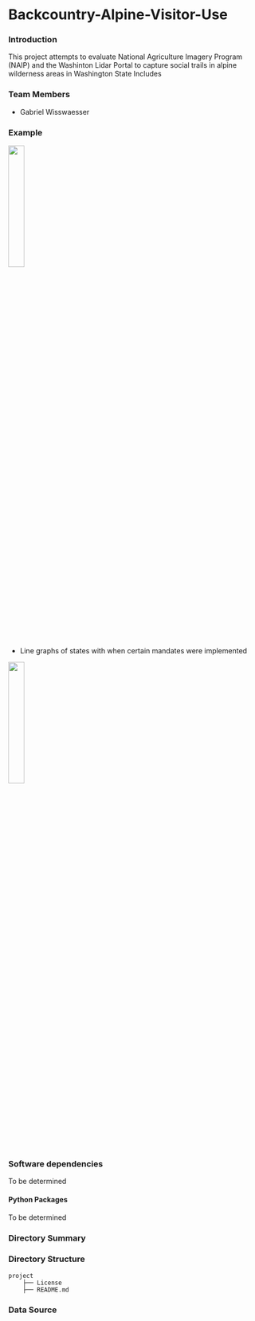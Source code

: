 # Backcountry-Alpine-Visitor-Use

### Introduction

This project attempts to evaluate National Agriculture Imagery Program (NAIP) and the Washinton Lidar Portal to capture social trails in alpine wilderness areas in Washington State
Includes

### Team Members

* Gabriel Wisswaesser

### Example

<img src="./Screen Shot 2021-02-20 at 1.45.43 PM.png" width=25% height=25%>

<br>
<br>

* Line graphs of states with when certain mandates were implemented
<img src="./Screen Shot 2021-02-20 at 1.45.43 PM.png" width=25% height=25%>


### Software dependencies

To be determined

#### Python Packages

To be determined

### Directory Summary

### Directory Structure


```
project
    ├── License
    ├── README.md

```

### Data Source

